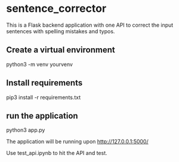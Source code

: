 # sentence_corrector

This is a Flask backend application with one API to correct the input sentences with spelling mistakes and typos. 

## Create a virtual environment
python3 -m venv yourvenv

## Install requirements
pip3 install -r requirements.txt

## run the application
python3 app.py

The application will be running upon http://127.0.0.1:5000/

Use test_api.ipynb to hit the API and test.
